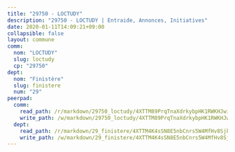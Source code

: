 ```yaml
---
title: "29750 - LOCTUDY"
description: "29750 - LOCTUDY | Entraide, Annonces, Initiatives"
date: 2020-01-11T14:09:21+09:00
collapsible: false
layout: commune
comm:
  nom: "LOCTUDY"
  slug: loctudy
  cp: "29750"
dept:
  nom: "Finistère"
  slug: finistere
  num: "29"
peerpad:
  comm:
    read_path: /r/markdown/29750_loctudy/4XTTM89PrqTnaXdrkybpHK1RWKHJwi5nPR8vdwMjrRXUdQvDk
    write_path: /w/markdown/29750_loctudy/4XTTM89PrqTnaXdrkybpHK1RWKHJwi5nPR8vdwMjrRXUdQvDk-K3TgV2nPeLMJkBFLvxTKNtH6MwaZE4bVjFssYHjsL3YFYfbPYQoNXdEyzGfDgK7x4JRvqguRDEytbULkTD3NpVzJSNHcqe7MhD8kMMN3PJAf8cPTUStcUoxrUTbvd8KbMesurJDC
  dept:
    read_path: /r/markdown/29_finistere/4XTTM4K4sSN8E5nbCnrs5W4MfHv8SjkZXZkMiZwJKZCUFreuC
    write_path: /w/markdown/29_finistere/4XTTM4K4sSN8E5nbCnrs5W4MfHv8SjkZXZkMiZwJKZCUFreuC-K3TgUmttHvLKDBu5vxQ3oPzTia91UxXiaB3vEFjsHJiDiJD9aQfr6ibvcPa75Eo3oX7ob78s9tVxCKrtPM9bLAmDziVCSFjEgZbp3rqL8Ji8Q5aZhxfTcqkGX75WxHS6TQxtiQQ6
---
```


